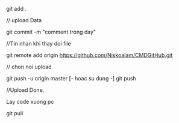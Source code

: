 git add . <p>
// upload Data <p>
git commit -m "comment trong day" <p>
//Tin nhan khi thay doi file <p>
git remote add origin https://github.com/Niskoalam/CMDGitHub.git <p>
// chon noi upload <p>
git push -u origin master [- hoac su dung -] git push <p>
//Upload Done. <p>
Lay code xuong pc <p> 
git pull
